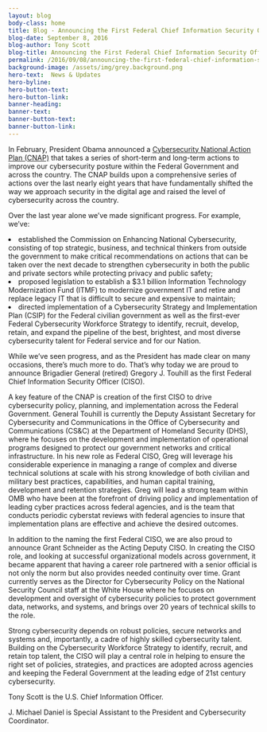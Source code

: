```yaml
---
layout: blog
body-class: home
title: Blog - Announcing the First Federal Chief Information Security Officer
blog-date: September 8, 2016
blog-author: Tony Scott 
blog-title: Announcing the First Federal Chief Information Security Officer
permalink: /2016/09/08/announcing-the-first-federal-chief-information-security-officer/
background-image: /assets/img/grey.background.png
hero-text:  News & Updates
hero-byline:
hero-button-text: 
hero-button-link: 
banner-heading: 
banner-text: 
banner-button-text: 
banner-button-link: 
---
```

In February, President Obama announced a <A HREF="https://www.whitehouse.gov/the-press-office/2016/02/09/fact-sheet-cybersecurity-national-action-plan">Cybersecurity National Action Plan (CNAP)</A> that takes a series of short-term and long-term actions to improve our cybersecurity posture within the Federal Government and across the country. The CNAP builds upon a comprehensive series of actions over the last nearly eight years that have fundamentally shifted the way we approach security in the digital age and raised the level of cybersecurity across the country.

Over the last year alone we’ve made significant progress. For example, we’ve:

<li>established the Commission on Enhancing National Cybersecurity, consisting of top strategic, business, and technical thinkers from outside the government to make critical recommendations on actions that can be taken over the next decade to strengthen cybersecurity in both the public and private sectors while protecting privacy and public safety;</li>
<li>proposed legislation to establish a $3.1 billion Information Technology Modernization Fund (ITMF) to modernize government IT and retire and replace legacy IT that is difficult to secure and expensive to maintain;</li>
<li>directed implementation of a Cybersecurity Strategy and Implementation Plan (CSIP) for the Federal civilian government as well as the first-ever Federal Cybersecurity Workforce Strategy to identify, recruit, develop, retain, and expand the pipeline of the best, brightest, and most diverse cybersecurity talent for Federal service and for our Nation.</li>

While we’ve seen progress, and as the President has made clear on many occasions, there’s much more to do. That’s why today we are proud to announce Brigadier General (retired) Gregory J. Touhill as the first Federal Chief Information Security Officer (CISO).

A key feature of the CNAP is creation of the first CISO to drive cybersecurity policy, planning, and implementation across the Federal Government. General Touhill is currently the Deputy Assistant Secretary for Cybersecurity and Communications in the Office of Cybersecurity and Communications (CS&C) at the Department of Homeland Security (DHS), where he focuses on the development and implementation of operational programs designed to protect our government networks and critical infrastructure.  In his new role as Federal CISO, Greg will leverage his considerable experience in managing a range of complex and diverse technical solutions at scale with his strong knowledge of both civilian and military best practices, capabilities, and human capital training, development and retention strategies.  Greg will lead a strong team within OMB who have been at the forefront of driving policy and implementation of leading cyber practices across federal agencies, and is the team that conducts periodic cyberstat reviews with federal agencies to insure that implementation plans are effective and achieve the desired outcomes.

In addition to the naming the first Federal CISO, we are also proud to announce Grant Schneider as the Acting Deputy CISO.  In creating the CISO role, and looking at successful organizational models across government, it became apparent that having a career role partnered with a senior official is not only the norm but also provides needed continuity over time.  Grant currently serves as the Director for Cybersecurity Policy on the National Security Council staff at the White House where he focuses on development and oversight of cybersecurity policies to protect government data, networks, and systems, and brings over 20 years of technical skills to the role.

Strong cybersecurity depends on robust policies, secure networks and systems and, importantly, a cadre of highly skilled cybersecurity talent. Building on the Cybersecurity Workforce Strategy to identify, recruit, and retain top talent, the CISO will play a central role in helping to ensure the right set of policies, strategies, and practices are adopted across agencies and keeping the Federal Government at the leading edge of 21st century cybersecurity.

Tony Scott is the U.S. Chief Information Officer.

J. Michael Daniel is Special Assistant to the President and Cybersecurity Coordinator.
